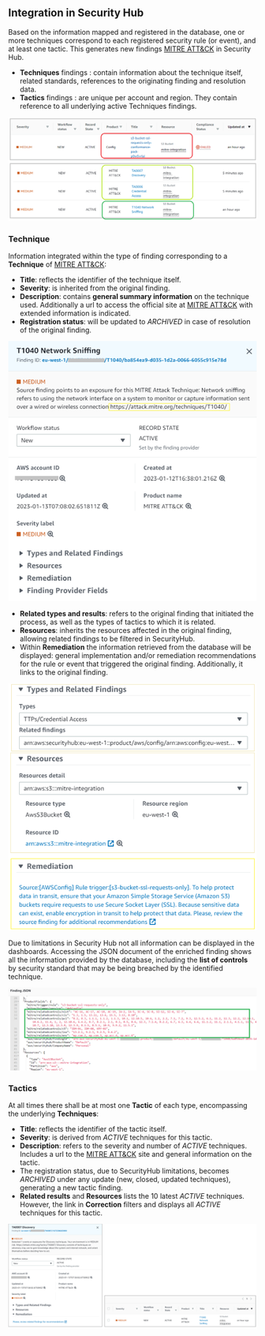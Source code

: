 ## Integration in Security Hub

Based on the information mapped and registered in the database, one or more techniques correspond to each registered security rule (or event), and at least one tactic. This generates new findings [MITRE ATT&CK](https://attack.mitre.org/matrices/enterprise/cloud/) in Security Hub. 

- **Techniques** findings : contain information about the technique itself, related standards, references to the originating finding and resolution data. 
- **Tactics** findings : are unique per account and region. They contain reference to all underlying active Techniques findings.

![Security Hub Panel](../common/shdashb.png)

### Technique

Information integrated within the type of finding corresponding to a **Technique** of [MITRE ATT&CK](https://attack.mitre.org/matrices/enterprise/cloud/):

- **Title**: reflects the identifier of the technique itself.
- **Severity**: is inherited from the original finding.
- **Description**: contains **general summary information** on the technique used. Additionally a url to access the official site at [MITRE ATT&CK](https://attack.mitre.org/matrices/enterprise/cloud/) with extended information is indicated.
- **Registration status**: will be updated to *ARCHIVED* in case of resolution of the original finding.

![Header technique](../common/technique.png)

- **Related types and results**: refers to the original finding that initiated the process, as well as the types of tactics to which it is related.
- **Resources**: inherits the resources affected in the original finding, allowing related findings to be filtered in SecurityHub.
- Within **Remediation** the information retrieved from the database will be displayed: general implementation and/or remediation recommendations for the rule or event that triggered the original finding. Additionally, it links to the original finding.

![Technique detail](../common/finding.png)

Due to limitations in Security Hub not all information can be displayed in the dashboards. Accessing the JSON document of the enriched finding shows all the information provided by the database, including the **list of controls** by security standard that may be being breached by the identified technique.

![Technique json](../common/fjson.png)

### Tactics

At all times there shall be at most one **Tactic** of each type, encompassing the underlying **Techniques**:

-   **Title**: reflects the identifier of the tactic itself.
-   **Severity**: is derived from *ACTIVE* techniques for this tactic.
-   **Description**: refers to the severity and number of *ACTIVE* techniques. Includes a url to the [MITRE ATT&CK](https://attack.mitre.org/matrices/enterprise/cloud/) site and general information on the tactic.
- The registration status, due to SecurityHub limitations, becomes *ARCHIVED* under any update (new, closed, updated techniques), generating a new tactic finding.
-   **Related results** and **Resources** lists the 10 latest *ACTIVE* techniques. However, the link in **Correction** filters and displays all *ACTIVE* techniques for this tactic.

![Tactics](../common/tactic.png)